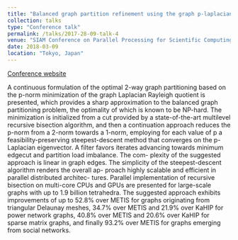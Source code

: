 ```yaml
---
title: "Balanced graph partition refinement using the graph p-laplacian"
collection: talks
type: "Conference talk"
permalink: /talks/2017-28-09-talk-4
venue: "SIAM Conference on Parallel Processing for Scientific Computing, Waseda University"
date: 2018-03-09
location: "Tokyo, Japan"
---
```


[Conference website](https://archive.siam.org/meetings/pp18/)

A continuous formulation of the optimal 2-way graph partitioning based on the p-norm minimization of the graph Laplacian Rayleigh quotient is presented, which provides a sharp approximation to the balanced graph partitioning problem, the optimality of which is known to be NP-hard. The minimization is initialized from a cut provided by a state-of-the-art multilevel recursive bisection algorithm, and then a continuation approach reduces the p-norm from a 2-norm towards a 1-norm, employing for each value of p a feasibility-preserving steepest-descent method that converges on the p-Laplacian eigenvector. A filter favors iterates advancing towards minimum edgecut and partition load imbalance. The com- plexity of the suggested approach is linear in graph edges. The simplicity of the steepest-descent algorithm renders the overall ap- proach highly scalable and efficient in parallel distributed architec- tures. Parallel implementation of recursive bisection on multi-core CPUs and GPUs are presented for large-scale graphs with up to 1.9 billion tetrahedra. The suggested approach exhibits improvements of up to 52.8% over METIS for graphs originating from triangular Delaunay meshes, 34.7% over METIS and 21.9% over KaHIP for power network graphs, 40.8% over METIS and 20.6% over KaHIP for sparse matrix graphs, and finally 93.2% over METIS for graphs emerging from social networks.
